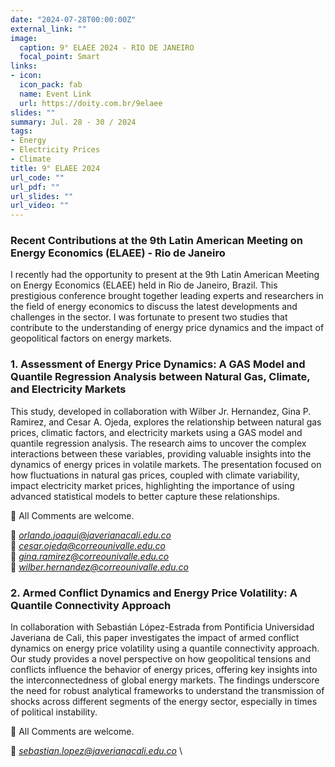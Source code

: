 ```yaml
---
date: "2024-07-28T00:00:00Z"
external_link: ""
image:
  caption: 9° ELAEE 2024 - RIO DE JANEIRO
  focal_point: Smart
links:
- icon: 
  icon_pack: fab
  name: Event Link
  url: https://doity.com.br/9elaee
slides: ""
summary: Jul. 28 - 30 / 2024
tags:
- Energy
- Electricity Prices
- Climate
title: 9° ELAEE 2024
url_code: ""
url_pdf: ""
url_slides: ""
url_video: ""
---
```



### Recent Contributions at the 9th Latin American Meeting on Energy Economics (ELAEE) - Rio de Janeiro

I recently had the opportunity to present at the 9th Latin American Meeting on Energy Economics (ELAEE) held in Rio de Janeiro, Brazil. This prestigious conference brought together leading experts and researchers in the field of energy economics to discuss the latest developments and challenges in the sector. I was fortunate to present two studies that contribute to the understanding of energy price dynamics and the impact of geopolitical factors on energy markets.

### 1. Assessment of Energy Price Dynamics: A GAS Model and Quantile Regression Analysis between Natural Gas, Climate, and Electricity Markets

This study, developed in collaboration with Wilber Jr. Hernandez, Gina P. Ramirez, and Cesar A. Ojeda, explores the relationship between natural gas prices, climatic factors, and electricity markets using a GAS model and quantile regression analysis. The research aims to uncover the complex interactions between these variables, providing valuable insights into the dynamics of energy prices in volatile markets. The presentation focused on how fluctuations in natural gas prices, coupled with climate variability, impact electricity market prices, highlighting the importance of using advanced statistical models to better capture these relationships.


👋 All Comments are welcome. 

📩 *orlando.joaqui@javerianacali.edu.co* \
📩 *cesar.ojeda@correounivalle.edu.co* \
📩 *gina.ramirez@correounivalle.edu.co* \
📩 *wilber.hernandez@correounivalle.edu.co*



### 2. Armed Conflict Dynamics and Energy Price Volatility: A Quantile Connectivity Approach

In collaboration with Sebastián López-Estrada from Pontificia Universidad Javeriana de Cali, this paper investigates the impact of armed conflict dynamics on energy price volatility using a quantile connectivity approach. Our study provides a novel perspective on how geopolitical tensions and conflicts influence the behavior of energy prices, offering key insights into the interconnectedness of global energy markets. The findings underscore the need for robust analytical frameworks to understand the transmission of shocks across different segments of the energy sector, especially in times of political instability.



👋 All Comments are welcome. 

📩 *sebastian.lopez@javerianacali.edu.co* \






